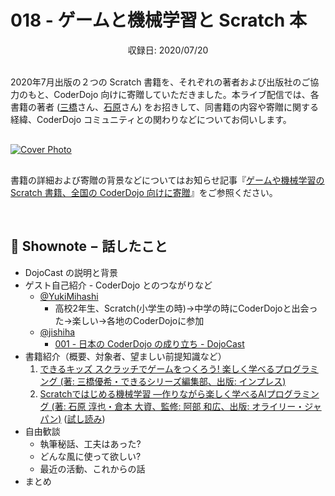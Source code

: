 # 018 - ゲームと機械学習と Scratch 本
<div style="text-align: center;">収録日: 2020/07/20</div><br>

2020年7月出版の２つの Scratch 書籍を、それぞれの著者および出版社のご協力のもと、CoderDojo 向けに寄贈していただきました。本ライブ配信では、各書籍の著者 ([三橋](https://twitter.com/yukimihashi)さん、[石原](https://twitter.com/jishiha)さん) をお招きして、同書籍の内容や寄贈に関する経緯、CoderDojo コミュニティとの関わりなどについてお伺いします。

<div style="margin: 30px auto;"><a href="https://www.youtube.com/watch?v=AKLyGASJXvw"><img src="/podcasts/18.jpg" alt="Cover Photo"></a></div>

書籍の詳細および寄贈の背景などについてはお知らせ記事『[ゲームや機械学習の Scratch 書籍、全国の CoderDojo 向けに寄贈](https://news.coderdojo.jp/2020/07/19/scratch-books-for-coderdojo/)』をご参照ください。

<br>

## 📝 Shownote − 話したこと

- DojoCast の説明と背景
- ゲスト自己紹介 - CoderDojo とのつながりなど
    - [@YukiMihashi](https://twitter.com/yukimihashi)
        - 高校2年生、Scratch(小学生の時)→中学の時にCoderDojoと出会った→楽しい→各地のCoderDojoに参加 
    - [@jishiha](https://twitter.com/jishiha)
        - [001 - 日本の CoderDojo の成り立ち - DojoCast](https://coderdojo.jp/podcasts/1)
- 書籍紹介（概要、対象者、望ましい前提知識など）
    1. [できるキッズ スクラッチでゲームをつくろう! 楽しく学べるプログラミング (著: 三橋優希・できるシリーズ編集部、出版: インプレス)](https://www.amazon.co.jp/dp/4295009164)
    2. [Scratchではじめる機械学習 ―作りながら楽しく学べるAIプログラミング (著: 石原 淳也・倉本 大資、監修: 阿部 和広、出版: オライリー・ジャパン)](https://www.amazon.co.jp/dp/4873119189/) ([試し読み](https://makezine.jp/blog/2020/06/ml2scratch.html))
- 自由歓談
    - 執筆秘話、工夫はあった?
    - どんな風に使って欲しい?
    - 最近の活動、これからの話
- まとめ


